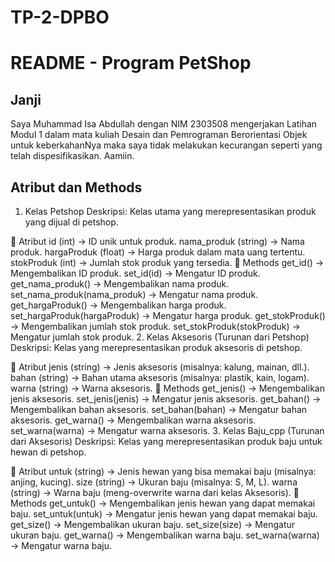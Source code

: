 # TP-2-DPBO

# README - Program PetShop

## Janji
Saya Muhammad Isa Abdullah dengan NIM 2303508 mengerjakan Latihan Modul 1 dalam mata kuliah Desain dan Pemrograman Berorientasi Objek untuk keberkahanNya maka saya tidak melakukan kecurangan seperti yang telah dispesifikasikan. Aamiin.

## Atribut dan Methods
1. Kelas Petshop
Deskripsi:
Kelas utama yang merepresentasikan produk yang dijual di petshop.

🔹 Atribut
id (int) → ID unik untuk produk.
nama_produk (string) → Nama produk.
hargaProduk (float) → Harga produk dalam mata uang tertentu.
stokProduk (int) → Jumlah stok produk yang tersedia.
🔹 Methods
get_id() → Mengembalikan ID produk.
set_id(id) → Mengatur ID produk.
get_nama_produk() → Mengembalikan nama produk.
set_nama_produk(nama_produk) → Mengatur nama produk.
get_hargaProduk() → Mengembalikan harga produk.
set_hargaProduk(hargaProduk) → Mengatur harga produk.
get_stokProduk() → Mengembalikan jumlah stok produk.
set_stokProduk(stokProduk) → Mengatur jumlah stok produk.
2️. Kelas Aksesoris (Turunan dari Petshop)
Deskripsi:
Kelas yang merepresentasikan produk aksesoris di petshop.

🔹 Atribut
jenis (string) → Jenis aksesoris (misalnya: kalung, mainan, dll.).
bahan (string) → Bahan utama aksesoris (misalnya: plastik, kain, logam).
warna (string) → Warna aksesoris.
🔹 Methods
get_jenis() → Mengembalikan jenis aksesoris.
set_jenis(jenis) → Mengatur jenis aksesoris.
get_bahan() → Mengembalikan bahan aksesoris.
set_bahan(bahan) → Mengatur bahan aksesoris.
get_warna() → Mengembalikan warna aksesoris.
set_warna(warna) → Mengatur warna aksesoris.
3️. Kelas Baju_cpp (Turunan dari Aksesoris)
Deskripsi:
Kelas yang merepresentasikan produk baju untuk hewan di petshop.

🔹 Atribut
untuk (string) → Jenis hewan yang bisa memakai baju (misalnya: anjing, kucing).
size (string) → Ukuran baju (misalnya: S, M, L).
warna (string) → Warna baju (meng-overwrite warna dari kelas Aksesoris).
🔹 Methods
get_untuk() → Mengembalikan jenis hewan yang dapat memakai baju.
set_untuk(untuk) → Mengatur jenis hewan yang dapat memakai baju.
get_size() → Mengembalikan ukuran baju.
set_size(size) → Mengatur ukuran baju.
get_warna() → Mengembalikan warna baju.
set_warna(warna) → Mengatur warna baju.
